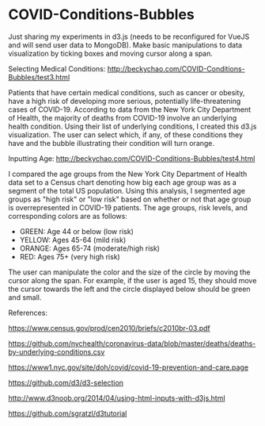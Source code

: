 # COVID-Conditions-Bubbles

Just sharing my experiments in d3.js (needs to be reconfigured for VueJS and will send user data to MongoDB). Make basic manipulations to data visualization by ticking boxes and moving cursor along a span.

Selecting Medical Conditions: http://beckychao.com/COVID-Conditions-Bubbles/test3.html

Patients that have certain  medical conditions, such as cancer or obesity, have a high risk of developing more serious, potentially life-threatening cases of COVID-19. According to data from the New York City Department of Health, the majority of deaths from COVID-19 involve an underlying health condition. Using their list of underlying conditions, I created this d3.js visualization. The user can select which, if any, of these conditions they have and the bubble illustrating their condition will turn orange.

Inputting Age: http://beckychao.com/COVID-Conditions-Bubbles/test4.html

I compared the age groups from the New York City Department of Health data set to a Census chart denoting how big each age group was as a segment of the total US population. Using this analysis, I segmented age groups as "high risk" or "low risk" based on whether or not that age group is overrepresented in COVID-19 patients. The age groups, risk levels, and corresponding colors are as follows:

- GREEN: Age 44 or below (low risk)
- YELLOW: Ages 45-64 (mild risk)
- ORANGE: Ages 65-74 (moderate/high risk)
- RED: Ages 75+ (very high risk)

The user can manipulate the color and the size of the circle by moving the cursor along the span. For example, if the user is aged 15, they should move the cursor towards the left and the circle displayed below should be green and small.

References:

https://www.census.gov/prod/cen2010/briefs/c2010br-03.pdf

https://github.com/nychealth/coronavirus-data/blob/master/deaths/deaths-by-underlying-conditions.csv

https://www1.nyc.gov/site/doh/covid/covid-19-prevention-and-care.page

https://github.com/d3/d3-selection

http://www.d3noob.org/2014/04/using-html-inputs-with-d3js.html

https://github.com/sgratzl/d3tutorial
